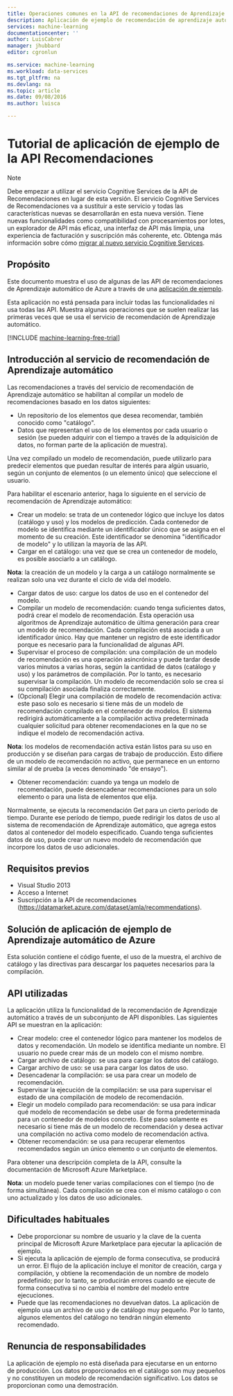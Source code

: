 ```yaml
---
title: Operaciones comunes en la API de recomendaciones de Aprendizaje automático | Microsoft Docs
description: Aplicación de ejemplo de recomendación de aprendizaje automático de Azure
services: machine-learning
documentationcenter: ''
author: LuisCabrer
manager: jhubbard
editor: cgronlun

ms.service: machine-learning
ms.workload: data-services
ms.tgt_pltfrm: na
ms.devlang: na
ms.topic: article
ms.date: 09/08/2016
ms.author: luisca

---
```

# Tutorial de aplicación de ejemplo de la API Recomendaciones
> [!NOTE]
> Debe empezar a utilizar el servicio Cognitive Services de la API de Recomendaciones en lugar de esta versión. El servicio Cognitive Services de Recomendaciones va a sustituir a este servicio y todas las características nuevas se desarrollarán en esta nueva versión. Tiene nuevas funcionalidades como compatibilidad con procesamientos por lotes, un explorador de API más eficaz, una interfaz de API más limpia, una experiencia de facturación y suscripción más coherente, etc. Obtenga más información sobre cómo [migrar al nuevo servicio Cognitive Services](http://aka.ms/recomigrate).
> 
> 

## Propósito
Este documento muestra el uso de algunas de las API de recomendaciones de Aprendizaje automático de Azure a través de una [aplicación de ejemplo](https://code.msdn.microsoft.com/Recommendations-144df403).

Esta aplicación no está pensada para incluir todas las funcionalidades ni usa todas las API. Muestra algunas operaciones que se suelen realizar las primeras veces que se usa el servicio de recomendación de Aprendizaje automático.

[!INCLUDE [machine-learning-free-trial](../../includes/machine-learning-free-trial.md)]

## Introducción al servicio de recomendación de Aprendizaje automático
Las recomendaciones a través del servicio de recomendación de Aprendizaje automático se habilitan al compilar un modelo de recomendaciones basado en los datos siguientes:

* Un repositorio de los elementos que desea recomendar, también conocido como "catálogo".
* Datos que representan el uso de los elementos por cada usuario o sesión (se pueden adquirir con el tiempo a través de la adquisición de datos, no forman parte de la aplicación de muestra).

Una vez compilado un modelo de recomendación, puede utilizarlo para predecir elementos que puedan resultar de interés para algún usuario, según un conjunto de elementos (o un elemento único) que seleccione el usuario.

Para habilitar el escenario anterior, haga lo siguiente en el servicio de recomendación de Aprendizaje automático:

* Crear un modelo: se trata de un contenedor lógico que incluye los datos (catálogo y uso) y los modelos de predicción. Cada contenedor de modelo se identifica mediante un identificador único que se asigna en el momento de su creación. Este identificador se denomina "identificador de modelo" y lo utilizan la mayoría de las API.
* Cargar en el catálogo: una vez que se crea un contenedor de modelo, es posible asociarlo a un catálogo.

**Nota**: la creación de un modelo y la carga a un catálogo normalmente se realizan solo una vez durante el ciclo de vida del modelo.

* Cargar datos de uso: cargue los datos de uso en el contenedor del modelo.
* Compilar un modelo de recomendación: cuando tenga suficientes datos, podrá crear el modelo de recomendación. Esta operación usa algoritmos de Aprendizaje automático de última generación para crear un modelo de recomendación. Cada compilación está asociada a un identificador único. Hay que mantener un registro de este identificador porque es necesario para la funcionalidad de algunas API.
* Supervisar el proceso de compilación: una compilación de un modelo de recomendación es una operación asincrónica y puede tardar desde varios minutos a varias horas, según la cantidad de datos (catálogo y uso) y los parámetros de compilación. Por lo tanto, es necesario supervisar la compilación. Un modelo de recomendación solo se crea si su compilación asociada finaliza correctamente.
* (Opcional) Elegir una compilación de modelo de recomendación activa: este paso solo es necesario si tiene más de un modelo de recomendación compilado en el contenedor de modelos. El sistema redirigirá automáticamente a la compilación activa predeterminada cualquier solicitud para obtener recomendaciones en la que no se indique el modelo de recomendación activa.

**Nota**: los modelos de recomendación activa están listos para su uso en producción y se diseñan para cargas de trabajo de producción. Esto difiere de un modelo de recomendación no activo, que permanece en un entorno similar al de prueba (a veces denominado "de ensayo").

* Obtener recomendación: cuando ya tenga un modelo de recomendación, puede desencadenar recomendaciones para un solo elemento o para una lista de elementos que elija.

Normalmente, se ejecuta la recomendación Get para un cierto período de tiempo. Durante ese período de tiempo, puede redirigir los datos de uso al sistema de recomendación de Aprendizaje automático, que agrega estos datos al contenedor del modelo especificado. Cuando tenga suficientes datos de uso, puede crear un nuevo modelo de recomendación que incorpore los datos de uso adicionales.

## Requisitos previos
* Visual Studio 2013
* Acceso a Internet
* Suscripción a la API de recomendaciones (https://datamarket.azure.com/dataset/amla/recommendations).

## Solución de aplicación de ejemplo de Aprendizaje automático de Azure
Esta solución contiene el código fuente, el uso de la muestra, el archivo de catálogo y las directivas para descargar los paquetes necesarios para la compilación.

## API utilizadas
La aplicación utiliza la funcionalidad de la recomendación de Aprendizaje automático a través de un subconjunto de API disponibles. Las siguientes API se muestran en la aplicación:

* Crear modelo: cree el contenedor lógico para mantener los modelos de datos y recomendación. Un modelo se identifica mediante un nombre. El usuario no puede crear más de un modelo con el mismo nombre.
* Cargar archivo de catálogo: se usa para cargar los datos del catálogo.
* Cargar archivo de uso: se usa para cargar los datos de uso.
* Desencadenar la compilación: se usa para crear un modelo de recomendación.
* Supervisar la ejecución de la compilación: se usa para supervisar el estado de una compilación de modelo de recomendación.
* Elegir un modelo compilado para recomendación: se usa para indicar qué modelo de recomendación se debe usar de forma predeterminada para un contenedor de modelos concreto. Este paso solamente es necesario si tiene más de un modelo de recomendación y desea activar una compilación no activa como modelo de recomendación activa.
* Obtener recomendación: se usa para recuperar elementos recomendados según un único elemento o un conjunto de elementos.

Para obtener una descripción completa de la API, consulte la documentación de Microsoft Azure Marketplace.

**Nota**: un modelo puede tener varias compilaciones con el tiempo (no de forma simultánea). Cada compilación se crea con el mismo catálogo o con uno actualizado y los datos de uso adicionales.

## Dificultades habituales
* Debe proporcionar su nombre de usuario y la clave de la cuenta principal de Microsoft Azure Marketplace para ejecutar la aplicación de ejemplo.
* Si ejecuta la aplicación de ejemplo de forma consecutiva, se producirá un error. El flujo de la aplicación incluye el monitor de creación, carga y compilación, y obtiene la recomendación de un nombre de modelo predefinido; por lo tanto, se producirán errores cuando se ejecute de forma consecutiva si no cambia el nombre del modelo entre ejecuciones.
* Puede que las recomendaciones no devuelvan datos. La aplicación de ejemplo usa un archivo de uso y de catálogo muy pequeño. Por lo tanto, algunos elementos del catálogo no tendrán ningún elemento recomendado.

## Renuncia de responsabilidades
La aplicación de ejemplo no está diseñada para ejecutarse en un entorno de producción. Los datos proporcionados en el catálogo son muy pequeños y no constituyen un modelo de recomendación significativo. Los datos se proporcionan como una demostración.

<!---HONumber=AcomDC_0914_2016-->